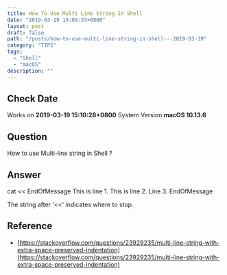 ```yaml
---
title: How To Use Multi Line String In Shell
date: "2019-03-19 15:09:33+0800"
layout: post
draft: false
path: "/posts/how-to-use-multi-line-string-in-shell---2019-03-19"
category: "TIPS"
tags:
  - "Shell"
  - "macOS"
description: ""
---
```

## Check Date

Works on **2019-03-19 15:10:28+0800** System Version **macOS 10.13.6**

## Question

How to use Multi-line string in Shell ?

## Answer

  cat << EndOfMessage
  This is line 1.
  This is line 2.
  Line 3.
  EndOfMessage

The string after '<<' indicates where to stop.

## Reference

- [https://stackoverflow.com/questions/23929235/multi-line-string-with-extra-space-preserved-indentation](https://stackoverflow.com/questions/23929235/multi-line-string-with-extra-space-preserved-indentation)
